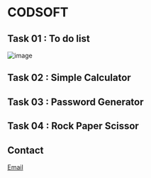 # CODSOFT
## Task 01 : To do list
![image](https://github.com/itsmeumaima/CODSOFT/assets/156927990/d3c49c2c-2d1e-4ace-9cf1-914334ad9afd)
## Task 02 : Simple Calculator
## Task 03 : Password Generator
## Task 04 : Rock Paper Scissor
## Contact
[Email](mailto:umaimarauf2005@gmail.com)
